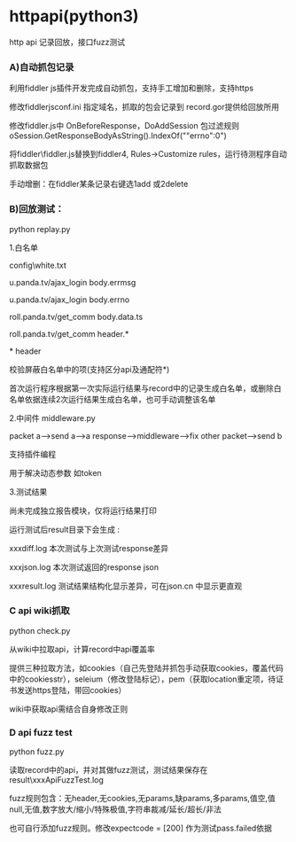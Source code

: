 # httpapi(python3)
http api  记录回放，接口fuzz测试

### A)自动抓包记录

利用fiddler js插件开发完成自动抓包，支持手工增加和删除，支持https

修改fiddlerjsconf.ini 指定域名，抓取的包会记录到 record.gor提供给回放所用

修改fiddler.js中 OnBeforeResponse，DoAddSession 包过滤规则
oSession.GetResponseBodyAsString().IndexOf("\"errno\":0") 

将fiddler\fiddler.js替换到fiddler4, Rules->Customize rules，运行待测程序自动抓取数据包

手动增删：在fiddler某条记录右键选1add 或2delete

### B)回放测试：
python replay.py

1.白名单

config\white.txt

u.panda.tv/ajax_login body.errmsg

u.panda.tv/ajax_login body.errno

roll.panda.tv/get_comm body.data.ts

roll.panda.tv/get_comm header.*

\* header

校验屏蔽白名单中的项(支持区分api及通配符*)

首次运行程序根据第一次实际运行结果与record中的记录生成白名单，或删除白名单依据连续2次运行结果生成白名单，也可手动调整该名单

2.中间件
middleware.py

packet a-->send a-->a response-->middleware-->fix other packet-->send b

支持插件编程

用于解决动态参数 如token

3.测试结果

尚未完成独立报告模块，仅将运行结果打印

运行测试后result目录下会生成 :

xxxdiff.log 本次测试与上次测试response差异

xxxjson.log 本次测试返回的response json

xxxresult.log 测试结果结构化显示差异，可在json.cn 中显示更直观

### C api wiki抓取

python check.py

从wiki中拉取api，计算record中api覆盖率

提供三种拉取方法，如cookies（自己先登陆并抓包手动获取cookies，覆盖代码中的cookiesstr），seleium（修改登陆标记），pem（获取location重定项，待证书发送https登陆，带回cookies）

wiki中获取api需结合自身修改正则

### D api fuzz test

python fuzz.py

读取record中的api，并对其做fuzz测试，测试结果保存在result\xxxApiFuzzTest.log 

fuzz规则包含：无header,无cookies,无params,缺params,多params,值空,值null,无值,数字放大/缩小/特殊极值,字符串裁减/延长/超长/非法

也可自行添加fuzz规则。修改expectcode = [200] 作为测试pass.failed依据
